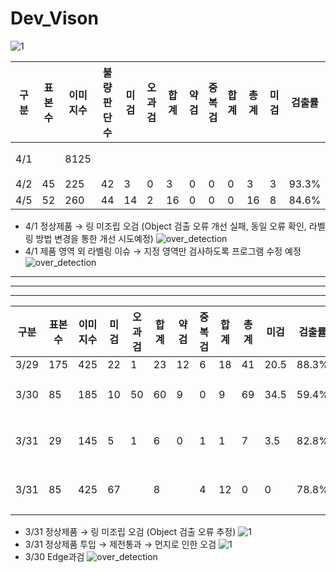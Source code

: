 # Dev_Vison

![1](https://user-images.githubusercontent.com/24608378/113106129-5adc9d00-923d-11eb-8ffb-a64a45de18b4.PNG)


|구분|표본수|이미지수|불량판단수|미검|오과검|합계|약검|중복검|합계|총계|미검|검출률|정확도|비고|
|-|-|-|-|-|-|-|-|-|-|-|-|-|-|-
|4/1||8125|||||||||||특이사항 확인|
|4/2|45|225|42|3|0|3|0|0|0|3|3|93.3%|98.7%||
|4/5|52|260|44|14|2|16|0|0|0|16|8|84.6%|93.8%||

* 4/1 정상제품 → 링 미조립 오검 
(Object 검출 오류 개선 실패, 동일 오류 확인, 라벨링 방법 변경을 통한 개선 시도예정)
![over_detection](https://user-images.githubusercontent.com/24608378/113259595-43b6b180-9308-11eb-9830-6a7eabe9f1da.png)
* 4/1 제품 영역 외 라벨링 이슈 → 지정 영역만 검사하도록 프로그램 수정 예정
![over_detection](https://user-images.githubusercontent.com/24608378/113260390-2df5bc00-9309-11eb-9aa4-6825562fe4ab.png)


-----
-----
-----

|구분|표본수|이미지수|미검|오과검|합계|약검|중복검|합계|총계|미검|검출률|정확도|비고|
|-|-|-|-|-|-|-|-|-|-|-|-|-|-
|3/29|175|425|22|1|23|12|6|18|41|20.5|88.3%|95.3%||
|3/30|85|185|10|50|60|9|0|9|69|34.5|59.4%|83.8%|Edge 과검(48)|
|3/31|29|145|5|1|6|0|1|1|7|3.5|82.8%|95.2%|링없음 오검|
|3/31|85|425|67||8||4|12|0|0|78.8%|97.2%|링없음 오검|


* 3/31 정상제품 → 링 미조립 오검 (Object 검출 오류 추정)
![1](https://user-images.githubusercontent.com/24608378/113108143-a132fb80-923f-11eb-864c-16a49267bcd4.PNG)
* 3/31 정상제품 투입 → 제전통과 → 먼지로 인한 오검
![1](https://user-images.githubusercontent.com/24608378/113107281-b3606a00-923e-11eb-8a71-46a4c049dc1a.PNG)
* 3/30 Edge과검
![over_detection](https://user-images.githubusercontent.com/24608378/112963615-8484be00-9182-11eb-9c8f-a03dfd522e2c.png)
